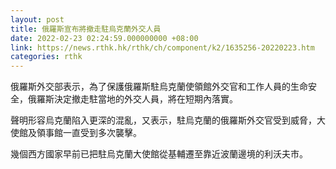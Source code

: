 ```yaml
---
layout: post
title: 俄羅斯宣布將撤走駐烏克蘭外交人員
date: 2022-02-23 02:24:59.000000000 +08:00
link: https://news.rthk.hk/rthk/ch/component/k2/1635256-20220223.htm
categories: rthk
---
```


俄羅斯外交部表示，為了保護俄羅斯駐烏克蘭使領館外交官和工作人員的生命安全，俄羅斯決定撤走駐當地的外交人員，將在短期內落實。

聲明形容烏克蘭陷入更深的混亂，又表示，駐烏克蘭的俄羅斯外交官受到威脅，大使館及領事館一直受到多次襲擊。

幾個西方國家早前已把駐烏克蘭大使館從基輔遷至靠近波蘭邊境的利沃夫市。
